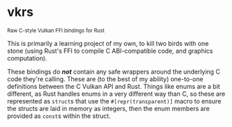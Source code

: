 # vkrs
<sub>Raw C-style Vulkan FFI bindings for Rust</sub>

This is primarily a learning project of my own, to kill two birds with one stone 
(using Rust's FFI to compile C ABI-compatible code, and graphics computation).

These bindings do **_not_** contain any safe wrappers around the underlying C code they're calling.
These are (to the best of my ability) one-to-one definitions between the C Vulkan API and Rust. Things like
enums are a bit different, as Rust handles enums in a very different way than C, so these are represented
as `struct`s that use the `#[repr(transparent)]` macro to ensure the structs are laid in memory as integers, 
then the enum members are provided as `const`s within the struct.
